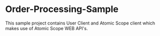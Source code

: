 # Order-Processing-Sample
This sample project contains User Client and Atomic Scope client which makes use of Atomic Scope WEB API's.
